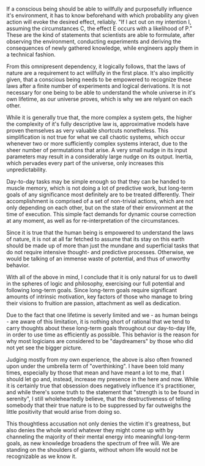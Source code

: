 If a conscious being should be able to willfully and purposefully influence it's environment, it has to know beforehand with which probability any given action will evoke the desired effect, reliably. "If I act out on my intention I, assuming the circumstances C, the effect E occurs with a likelihood of P." These are the kind of statements that scientists are able to formulate, after observing the environment, conducting experiments and deriving the consequences of newly gathered knowledge, while engineers apply them in a technical fashion.

From this omnipresent dependency, it logically follows, that the laws of nature are a requirement to act willfully in the first place. It's also implicitly given, that a conscious being needs to be empowered to recognize these laws after a finite number of experiments and logical derivations. It is not necessary for one being to be able to understand the whole universe in it's own lifetime, as our universe proves, which is why we are relyant on each other.

While it is generally true that, the more complex a system gets, the higher the complexity of it's fully descriptive law is, approximative models have proven themselves as very valuable shortcuts nonetheless. This simplification is not true for what we call chaotic systems, which occur whenever two or more sufficiently complex systems interact, due to the sheer number of permutations that arise. A very small nudge in its input parameters may result in a considerably large nudge on its output. Inertia, which pervades every part of the universe, only increases this unpredictability.

Day-to-day tasks may be simple enough so that they can be handed to muscle memory, which is not doing a lot of predictive work, but long-term goals of any significance most definitely are to be treated differently. Their accomplishment is comprised of a set of non-trivial actions, which are not only depending on each other, but on the state of their environment at the time of execution. This simple fact demands for dynamic course correction at any moment, as well as for re-interpretation of the circumstances.

Since it is true that the human being is empowered to understand the laws of nature, it is not at all far fetched to assume that its stay on this earth should be made up of more than just the mundane and superficial tasks that do not require intensive thought- and predictive processes. Otherwise, we would be talking of an immense waste of potential, and thus of unworthy behavior.

With all of the above in mind, I conclude that it is only natural for us to dwell in the spheres of logic and philosophy, exercising our full potential and following long-term goals. Since long-term goals require significant amounts of intrinsic motivation, key factors of those who manage to bring their visions to fruition are passion, attachment as well as dedication.

Due to the fact that one lifetime is severly limited and we - as human beings - are aware of this limitation, it is nothing short of rational that we tend to carry thoughts about these long-term goals throughout our day-to-day life, in order to use time as efficiently as possible. This behavior is the reason for why most logicians are considered to be "daydreamers" by those who did not yet see the bigger picture.

Judging mostly from my own experience, the above is also often frowned upon under the umbrella term of "overthinking". I have been told many times, especially by those that mean and have meant a lot to me, that I should let go and, instead, increase my presence in the here and now. While it is certainly true that obsession does negatively influence it's practitioner, and while there's some truth to the statement that "strength is to be found in serenity", I still wholeheartedly believe, that the destructiveness of telling somebody that their true nature is to be suppressed by far outweighs the little positivity that would arise from doing so.

This thoughtless accusation not only denies the victim it's greatness, but also denies the whole world whatever they might come up with by channeling the majority of their mental energy into meaningful long-term goals, as new knowledge broadens the spectrum of free will. We are standing on the shoulders of giants, without whom life would not be recognizable as we know it.